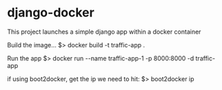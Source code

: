 django-docker
=============

This project launches a simple django app within a docker container

Build the image...
$> docker build -t traffic-app .

Run the app
$> docker run --name traffic-app-1 -p 8000:8000 -d  traffic-app

if using boot2docker, get the ip we need to hit:
$> boot2docker ip